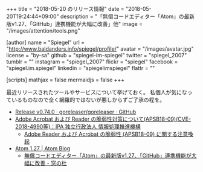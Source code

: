 +++
title = "2018-05-20 のリリース情報"
date =  "2018-05-20T19:24:44+09:00"
description = "「無償コードエディター「Atom」の最新版v1.27、「GitHub」連携機能が大幅に改善」他"
image = "/images/attention/tools.png"

[author]
  name      = "Spiegel"
  url       = "http://www.baldanders.info/spiegel/profile/"
  avatar    = "/images/avatar.jpg"
  license   = "by-sa"
  github    = "spiegel-im-spiegel"
  twitter   = "spiegel_2007"
  tumblr    = ""
  instagram = "spiegel_2007"
  flickr    = "spiegel"
  facebook  = "spiegel.im.spiegel"
  linkedin  = "spiegelimspiegel"
  flattr    = ""

[scripts]
  mathjax = false
  mermaidjs = false
+++

最近リリースされたツールやサービスについて挙げておく。
私個人が気になっているものなので全く網羅的ではないが悪しからずご了承の程を。

- [Release v0.74.0 · goreleaser/goreleaser · GitHub](https://github.com/goreleaser/goreleaser/releases/tag/v0.74.0)
- [Adobe Acrobat および Reader の脆弱性対策について(APSB18-09)(CVE-2018-4990等)：IPA 独立行政法人 情報処理推進機構](https://www.ipa.go.jp/security/ciadr/vul/20180515-adobereader.html)
    - [Adobe Reader および Acrobat の脆弱性 (APSB18-09) に関する注意喚起](http://www.jpcert.or.jp/at/2018/at180022.html)
- [Atom 1.27 | Atom Blog](https://blog.atom.io/2018/05/15/atom-1-27.html)
    - [無償コードエディター「Atom」の最新版v1.27、「GitHub」連携機能が大幅に改善 - 窓の杜](https://forest.watch.impress.co.jp/docs/news/1122212.html)
